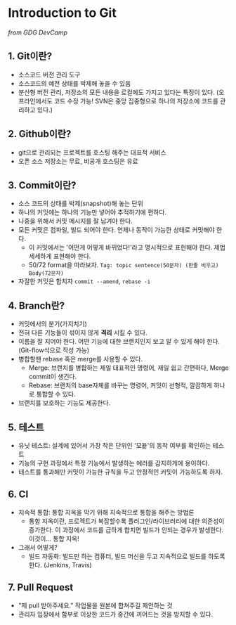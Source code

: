 # Introduction to Git
_from GDG DevCamp_

## 1. Git이란?
- 소스코드 버전 관리 도구
- 소스코드의 예전 상태를 박제해 놓을 수 있음
- 분산형 버전 관리, 저장소의 모든 내용을 로컬에도 가지고 있다는 특징이 있다. (오프라인에서도 코드 수정 가능! SVN은 중앙 집중형으로 하나의 저장소에 코드를 관리하고 있다.)

## 2. Github이란?
- git으로 관리되는 프로젝트를 호스팅 해주는 대표적 서비스
- 오픈 소스 저장소는 무료, 비공개 호스팅은 유료

## 3. Commit이란?
- 소스 코드의 상태를 박제(snapshot)해 놓는 단위
- 하나의 커밋에는 하나의 기능만 넣어야 추적하기에 편하다.
- 나중을 위해서 커밋 메시지를 잘 남겨야 한다.
- 모든 커밋은 컴파일, 빌드 되어야 한다. 언제나 동작이 가능한 상태로 커밋해야 한다.
    - 이 커밋에서는 '어떤게 어떻게 바뀌었다!'라고 명시적으로 표현해야 한다. 제법 세세하게 표현해야 한다.
    - 50/72 format을 따라보자. `Tag: topic sentence(50문자) (한줄 비우고) Body(72문자)`
- 자잘한 커밋은 합치자 `commit --amend`, `rebase -i`

## 4. Branch란?
- 커밋에서의 분기(가지치기)
- 전혀 다른 기능들이 섞이지 않게 **격리** 시킬 수 있다.
- 이름을 잘 지어야 한다. 어떤 기능에 대한 브랜치인지 보고 알 수 있게 해야 한다. (Git-flow식으로 작성 가능)
- 병합할땐 rebase 혹은 merge를 사용할 수 있다.
    - Merge: 브랜치를 병합하는 제일 대표적인 명령어, 제일 쉽고 간편하다, Merge commit이 생긴다.
    - Rebase: 브랜치의 base자체를 바꾸는 명령어, 커밋이 선형적, 깔끔하게 하나로 통합할 수 있다.
- 브랜치를 보호하는 기능도 제공한다.

## 5. 테스트
- 유닛 테스트: 설계에 있어서 가장 작은 단위인 '모듙'의 동작 여부를 확인하는 테스트
- 기능의 구현 과정에서 특정 기능에서 발생하는 에러를 감지하게에 용이하다.
- 테스트를 통과해만 커밋이 가능한 규칙을 두고 안정적인 커밋이 가능하도록 하자.

## 6. CI
- 지속적 통합: 통합 지옥을 막기 위해 지속적으로 통합을 해주는 방법론
    - 통합 지옥이란, 프로젝트가 복잡할수록 플러그인/라이브러리에 대한 의존성이 증가한다. 이 과정에서 코드를 급하게 합치면 빌드가 안되는 경우가 발생한다. 이것이... 통합 지옥!
- 그래서 어떻게?
    - 빌드 자동화: 빌드만 하는 컴퓨터, 빌드 머신을 두고 지속적으로 빌드를 하도록 한다. (Jenkins, Travis)

## 7. Pull Request
- "제 pull 받아주세요." 작업물을 원본에 합쳐주길 제안하는 것
- 관리자 입장에서 함부로 이상한 코드가 중간에 끼어드는 것을 방지할 수 있다.
